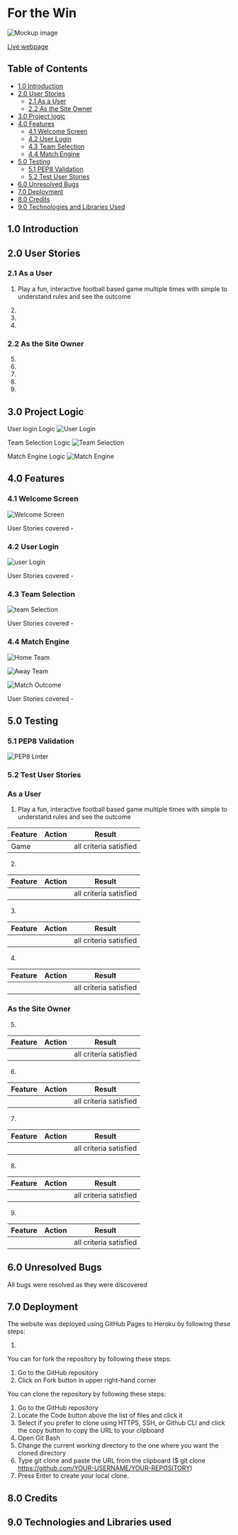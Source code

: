 # For the Win

![Mockup image](/images/home_screen.png)

[Live webpage](https://for-the-win-a2a63eea4e56.herokuapp.com//)

## Table of Contents

- [1.0 Introduction](#10-introduction)
- [2.0 User Stories](#20-user-stories)
  - [2.1 As a User](#21-as-a-user)
  - [2.2 As the Site Owner](#22-as-the-site-owner)
- [3.0 Project logic](#30-project-logic)
- [4.0 Features](#40-features)
  - [4.1 Welcome Screen](#41-welcome-screen)
  - [4.2 User Login](#42-user-login)
  - [4.3 Team Selection](#43-team-selection)
  - [4.4 Match Engine](#44-match-engine)
- [5.0 Testing](#50-testing)
  - [5.1 PEP8 Validation](#51-pep8-validation)
  - [5.2 Test User Stories](#52-test-user-stories)
- [6.0 Unresolved Bugs](#60-unresolved-bugs)
- [7.0 Deployment](#70-deployment)
- [8.0 Credits](#80-credits)
- [9.0 Technologies and Libraries Used](#90-technologies-and-libraries-used)

## 1.0 Introduction



## 2.0 User Stories

### 2.1 As a User

1. Play a fun, interactive football based game multiple times with simple to understand rules and see the outcome

2. 

3. 

4. 

### 2.2 As the Site Owner

5. 

6. 

7. 

8. 

9. 

## 3.0 Project Logic

User login Logic
![User Login](/images/flow_login.png)

Team Selection Logic
![Team Selection](/images/flow_selection.png)

Match Engine Logic
![Match Engine](/images/flow_match_engine.png)

## 4.0 Features

### 4.1 Welcome Screen

![Welcome Screen](/images/home_screen.png)

User Stories covered - 

### 4.2 User Login

![user Login](/images/user_login.png)

User Stories covered - 

### 4.3 Team Selection

![team Selection](/images/team_selection.png)

User Stories covered - 

### 4.4 Match Engine

![Home Team](/images/home_team.png)

![Away Team](/images/away_team.png)

![Match Outcome](/images/match_outcome.png)

User Stories covered - 

## 5.0 Testing

### 5.1 PEP8 Validation

![PEP8 Linter](/images/pep8_linter.png)

### 5.2 Test User Stories

### As a User

1. Play a fun, interactive football based game multiple times with simple to understand rules and see the outcome

| **Feature** | **Action** | **Result** |
|-------------|------------|---------------------|
| Game |  | all criteria satisfied |

2. 

| **Feature** | **Action** | **Result** |
|-------------|------------|---------------------|
|  |  | all criteria satisfied |

3. 

| **Feature** | **Action** | **Result** |
|-------------|------------|---------------------|
|  |  | all criteria satisfied |

4. 

| **Feature** | **Action** | **Result** |
|-------------|------------|---------------------|
|  |  | all criteria satisfied |

### As the Site Owner

5. 

| **Feature** | **Action** | **Result** |
|-------------|------------|---------------------|
|   |  | all criteria satisfied |

6. 

| **Feature** | **Action** | **Result** |
|-------------|------------|---------------------|
|  |  | all criteria satisfied |

7. 

| **Feature** | **Action** | **Result** |
|-------------|------------|---------------------|
|  |  | all criteria satisfied |

8. 

| **Feature** | **Action** | **Result** |
|-------------|------------|---------------------|
|  |  | all criteria satisfied |

9. 

| **Feature** | **Action** | **Result** |
|-------------|------------|---------------------|
|  |  | all criteria satisfied |

## 6.0 Unresolved Bugs

All bugs were resolved as they were discovered

## 7.0 Deployment

The website was deployed using GitHub Pages to Heroku by following these steps:

1. 

You can for fork the repository by following these steps:

1. Go to the GitHub repository
2. Click on Fork button in upper right-hand corner

You can clone the repository by following these steps:

1. Go to the GitHub repository
2. Locate the Code button above the list of files and click it
3. Select if you prefer to clone using HTTPS, SSH, or Github CLI and click the copy button to copy the URL to your clipboard
4. Open Git Bash
5. Change the current working directory to the one where you want the cloned directory
6. Type git clone and paste the URL from the clipboard ($ git clone https://github.com/YOUR-USERNAME/YOUR-REPOSITORY)
7. Press Enter to create your local clone.

## 8.0 Credits

## 9.0 Technologies and Libraries used
